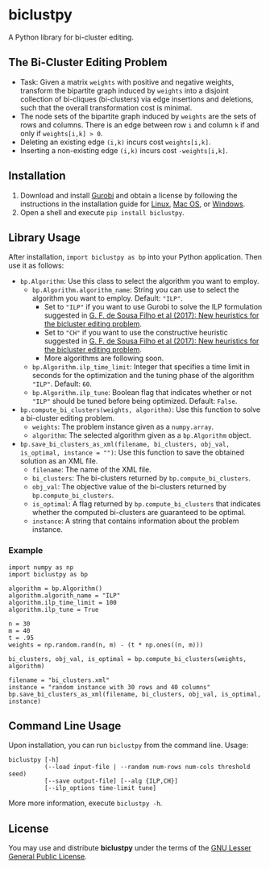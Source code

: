 # biclustpy

A Python library for bi-cluster editing.

## The Bi-Cluster Editing Problem

- Task: Given a matrix `weights` with positive and negative weights, transform the bipartite graph induced by `weights` into a disjoint collection of bi-cliques (bi-clusters) via edge insertions and deletions, such that the overall transformation cost is minimal.
- The node sets of the bipartite graph induced by `weights` are the sets of rows and columns. There is an edge between row `i` and column `k` if and only if `weights[i,k] > 0`.
- Deleting an existing edge `(i,k)` incurs cost `weights[i,k]`.
- Inserting a non-existing edge `(i,k)` incurs cost `-weights[i,k]`. 
 
## Installation

1. Download and install [Gurobi](https://www.gurobi.com/) and obtain a license by following the instructions in the installation guide for [Linux](https://www.gurobi.com/documentation/8.0/quickstart_linux/software_installation_guid.html#section:Installation), [Mac OS](https://www.gurobi.com/documentation/8.0/quickstart_mac/software_installation_guid.html#section:Installation), or [Windows](https://www.gurobi.com/documentation/8.0/quickstart_windows/software_installation_guid.html#section:Installation).
2. Open a shell and execute `pip install biclustpy`.

## Library Usage

After installation, `import biclustpy as bp` into your Python application. Then use it as follows: 

- `bp.Algorithm`: Use this class to select the algorithm you want to employ.
  - `bp.Algorithm.algorithm_name`: String you can use to select the algorithm you want to employ. Default: `"ILP"`.
     - Set to `"ILP"` if you want to use Gurobi to solve the ILP formulation suggested in [G. F. de Sousa Filho et al (2017): New heuristics for the bicluster editing problem](https://doi.org/10.1007/s10479-016-2261-x).
     - Set to `"CH"` if you want to use the constructive heuristic suggested in [G. F. de Sousa Filho et al (2017): New heuristics for the bicluster editing problem](https://doi.org/10.1007/s10479-016-2261-x).
     - More algorithms are following soon.
   - `bp.Algorithm.ilp_time_limit`: Integer that specifies a time limit in seconds for the optimization and the tuning phase of the algorithm `"ILP"`. Default: `60`.
   - `bp.Algorithm.ilp_tune`: Boolean flag that indicates whether or not `"ILP"` should be tuned before being optimized. Default: `False`.  
- `bp.compute_bi_clusters(weights, algorithm)`: Use this function  to solve a bi-cluster editing problem.
  -  `weights`: The problem instance given as a `numpy.array`. 
  -  `algorithm`: The selected algorithm given as a `bp.Algorithm` object.
- `bp.save_bi_clusters_as_xml(filename, bi_clusters, obj_val, is_optimal, instance = "")`: Use this function to save the obtained solution as an XML file.
  - `filename`: The name of the XML file.
  - `bi_clusters`: The bi-clusters returned by `bp.compute_bi_clusters`.
  - `obj_val`: The objective value of the bi-clusters returned by `bp.compute_bi_clusters`. 
  - `is_optimal`: A flag returned by `bp.compute_bi_clusters` that indicates whether the computed bi-clusters are guaranteed to be optimal.
  - `instance`: A string that contains information about the problem instance.

### Example

```
import numpy as np
import biclustpy as bp

algorithm = bp.Algorithm()
algorithm.algorith_name = "ILP"
algorithm.ilp_time_limit = 100
algorithm.ilp_tune = True

n = 30
m = 40
t = .95
weights = np.random.rand(n, m) - (t * np.ones((n, m)))

bi_clusters, obj_val, is_optimal = bp.compute_bi_clusters(weights, algorithm)

filename = "bi_clusters.xml"
instance = "random instance with 30 rows and 40 columns"
bp.save_bi_clusters_as_xml(filename, bi_clusters, obj_val, is_optimal, instance)
```

## Command Line Usage

Upon installation, you can run `biclustpy` from the command line. Usage:

```
biclustpy [-h]
          (--load input-file | --random num-rows num-cols threshold seed)
          [--save output-file] [--alg {ILP,CH}]
          [--ilp_options time-limit tune]
```

More more information, execute `biclustpy -h`.

## License

You may use and distribute __biclustpy__ under the terms of the [GNU Lesser General Public License](https://www.gnu.org/licenses/lgpl-3.0.html).
